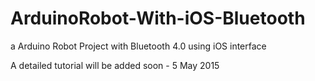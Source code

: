 # ArduinoRobot-With-iOS-Bluetooth
a Arduino Robot Project with Bluetooth 4.0 using iOS interface

A detailed tutorial will be added soon - 5 May 2015
